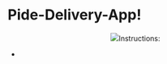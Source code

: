 # Pide-Delivery-App!

<p align="center">
  <img src="https://user-images.githubusercontent.com/71783387/135901086-b00db2ec-8bae-4674-af55-a6ba811e519f.png'>
</p>

### Instructions: 
- 

